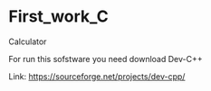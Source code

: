 # First_work_C
Calculator

For run this sofstware you need download Dev-C++

Link: https://sourceforge.net/projects/dev-cpp/

